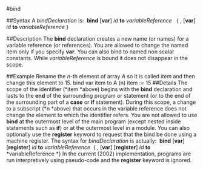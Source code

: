 
#bind

##Syntax
A *bindDeclaration* is:
 **bind** [**var**] *id* **to** *variableReference*   { , [**var**] *id* **to** *variableReference* }

##Description
The **bind** declaration creates a new name (or names) for a variable reference (or references). You are allowed to change the named item only if you specify **var**. You can also bind to named non scalar constants.
While *variableReference* is bound it does not disappear in the scope.

##Example
Rename the *n*-th element of array *A* so it is called *item* and then change this element to 15.
        bind var item to A (n)
        item := 15
##Details
The scope of the identifier (*item *above) begins with the **bind** declaration and lasts to the **end** of the surrounding program or statement (or to the end of the surrounding part of a **case** or **if** statement). During this scope, a change to a subscript (*n *above) that occurs in the variable reference does not change the element to which the identifier refers.
You are not allowed to use **bind** at the outermost level of the main program (except nested inside statements such as **if**) or at the outermost level in a module.
You can also optionally use the **register** keyword to request that the bind be done using a machine register. The syntax for *bindDeclaration* is actually:
 **bind** [**var**] [**register**] *id* **to** *variableReference*  { , [**var**] [**register**] *id* **to** *variableReference *}
In the current (2002) implementation, programs are run interpretively using pseudo-code and the **register** keyword is ignored.
